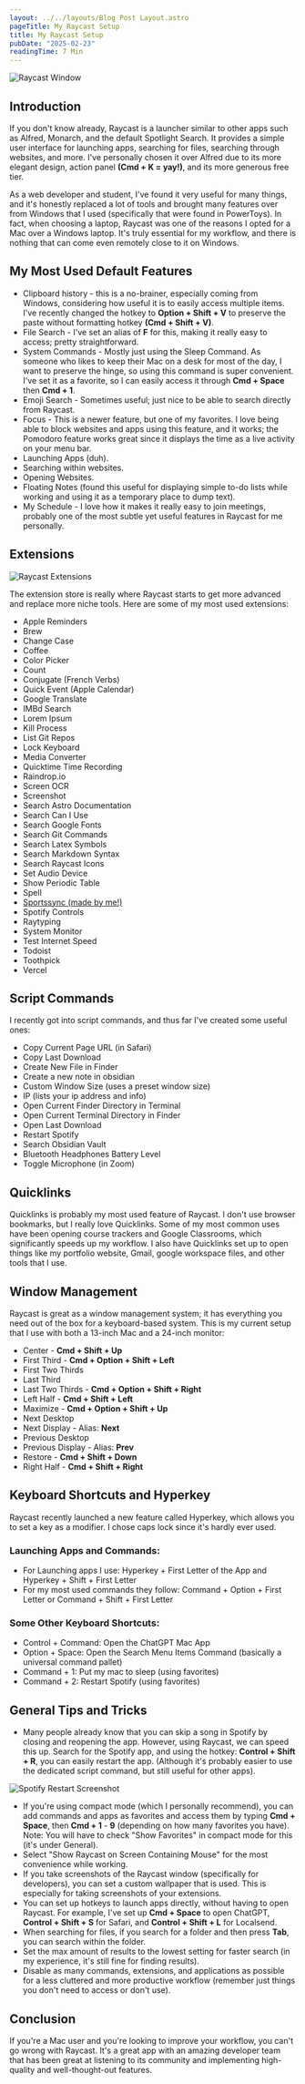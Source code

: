 ```yaml
---
layout: ../../layouts/Blog Post Layout.astro
pageTitle: My Raycast Setup
title: My Raycast Setup
pubDate: "2025-02-23"
readingTime: 7 Min
---
```


<img src="/Raycast 2025-02-23 at 16.33.14.webp" alt="Raycast Window">

## Introduction

If you don't know already, Raycast is a launcher similar to other apps such as Alfred, Monarch, and the default Spotlight Search. It provides a simple user interface for launching apps, searching for files, searching through websites, and more. I've personally chosen it over Alfred due to its more elegant design, action panel <b>(Cmd + K = yay!)</b>, and its more generous free tier.

As a web developer and student, I've found it very useful for many things, and it's honestly replaced a lot of tools and brought many features over from Windows that I used (specifically that were found in PowerToys). In fact, when choosing a laptop, Raycast was one of the reasons I opted for a Mac over a Windows laptop. It's truly essential for my workflow, and there is nothing that can come even remotely close to it on Windows.

## My Most Used Default Features

- Clipboard history - this is a no-brainer, especially coming from Windows, considering how useful it is to easily access multiple items. I've recently changed the hotkey to <b>Option + Shift + V</b> to preserve the paste without formatting hotkey <b>(Cmd + Shift + V)</b>.
- File Search - I've set an alias of <b>F</b> for this, making it really easy to access; pretty straightforward.
- System Commands - Mostly just using the Sleep Command. As someone who likes to keep their Mac on a desk for most of the day, I want to preserve the hinge, so using this command is super convenient. I've set it as a favorite, so I can easily access it through <b>Cmd + Space</b> then <b>Cmd + 1</b>.
- Emoji Search - Sometimes useful; just nice to be able to search directly from Raycast.
- Focus - This is a newer feature, but one of my favorites. I love being able to block websites and apps using this feature, and it works; the Pomodoro feature works great since it displays the time as a live activity on your menu bar.
- Launching Apps (duh).
- Searching within websites.
- Opening Websites.
- Floating Notes (found this useful for displaying simple to-do lists while working and using it as a temporary place to dump text).
- My Schedule - I love how it makes it really easy to join meetings, probably one of the most subtle yet useful features in Raycast for me personally.

## Extensions

<img src="/Raycast Extensions.webp" alt="Raycast Extensions">

The extension store is really where Raycast starts to get more advanced and replace more niche tools. Here are some of my most used extensions:

- Apple Reminders
- Brew
- Change Case
- Coffee
- Color Picker
- Count
- Conjugate (French Verbs)
- Quick Event (Apple Calendar)
- Google Translate
- IMBd Search
- Lorem Ipsum
- Kill Process
- List Git Repos
- Lock Keyboard
- Media Converter
- Quicktime Time Recording
- Raindrop.io
- Screen OCR
- Screenshot
- Search Astro Documentation
- Search Can I Use
- Search Google Fonts
- Search Git Commands
- Search Latex Symbols
- Search Markdown Syntax
- Search Raycast Icons
- Set Audio Device
- Show Periodic Table
- Spell
- <a href="../projects/sportssync" aria-label="Sportssync Project Page" target="_blank">Sportssync (made by me!)</a>
- Spotify Controls
- Raytyping
- System Monitor
- Test Internet Speed
- Todoist
- Toothpick
- Vercel

## Script Commands

I recently got into script commands, and thus far I've created some useful ones:

- Copy Current Page URL (in Safari)
- Copy Last Download
- Create New File in Finder
- Create a new note in obsidian
- Custom Window Size (uses a preset window size)
- IP (lists your ip address and info)
- Open Current Finder Directory in Terminal
- Open Current Terminal Directory in Finder
- Open Last Download
- Restart Spotify
- Search Obsidian Vault
- Bluetooth Headphones Battery Level
- Toggle Microphone (in Zoom)

## Quicklinks

Quicklinks is probably my most used feature of Raycast. I don't use browser bookmarks, but I really love Quicklinks. Some of my most common uses have been opening course trackers and Google Classrooms, which significantly speeds up my workflow. I also have Quicklinks set up to open things like my portfolio website, Gmail, google workspace files, and other tools that I use.

## Window Management

Raycast is great as a window management system; it has everything you need out of the box for a keyboard-based system. This is my current setup that I use with both a 13-inch Mac and a 24-inch monitor:

- Center - <b>Cmd + Shift + Up</b>
- First Third - <b>Cmd + Option + Shift + Left</b>
- First Two Thirds
- Last Third
- Last Two Thirds - <b>Cmd + Option + Shift + Right</b>
- Left Half - <b>Cmd + Shift + Left</b>
- Maximize - <b>Cmd + Option + Shift + Up</b>
- Next Desktop
- Next Display - Alias: <b>Next</b>
- Previous Desktop
- Previous Display - Alias: <b>Prev</b>
- Restore - <b>Cmd + Shift + Down</b>
- Right Half - <b>Cmd + Shift + Right</b>

## Keyboard Shortcuts and Hyperkey

Raycast recently launched a new feature called Hyperkey, which allows you to set a key as a modifier. I chose caps lock since it's hardly ever used.

### Launching Apps and Commands:

- For Launching apps I use: Hyperkey + First Letter of the App and Hyperkey + Shift + First Letter
- For my most used commands they follow: Command + Option + First Letter or Command + Shift + First Letter

### Some Other Keyboard Shortcuts:

- Control + Command: Open the ChatGPT Mac App
- Option + Space: Open the Search Menu Items Command (basically a universal command pallet)
- Command + 1: Put my mac to sleep (using favorites)
- Command + 2: Restart Spotify (using favorites)

## General Tips and Tricks

- Many people already know that you can skip a song in Spotify by closing and reopening the app. However, using Raycast, we can speed this up. Search for the Spotify app, and using the hotkey: <b>Control + Shift + R</b>, you can easily restart the app. (Although it's probably easier to use the dedicated script command, but still useful for other apps).

<img src="/Spotify Restart Screenshot.webp" alt="Spotify Restart Screenshot">

- If you're using compact mode (which I personally recommend), you can add commands and apps as favorites and access them by typing <b>Cmd + Space</b>, then <b>Cmd + 1</b> - <b>9</b> (depending on how many favorites you have). Note: You will have to check "Show Favorites" in compact mode for this (it's under General).
- Select "Show Raycast on Screen Containing Mouse" for the most convenience while working.
- If you take screenshots of the Raycast window (specifically for developers), you can set a custom wallpaper that is used. This is especially for taking screenshots of your extensions.
- You can set up hotkeys to launch apps directly, without having to open Raycast. For example, I've set up <b>Cmd + Space</b> to open ChatGPT, <b>Control + Shift + S</b> for Safari, and <b>Control + Shift + L</b> for Localsend.
- When searching for files, if you search for a folder and then press <b>Tab</b>, you can search within the folder.
- Set the max amount of results to the lowest setting for faster search (in my experience, it's still fine for finding results).
- Disable as many commands, extensions, and applications as possible for a less cluttered and more productive workflow (remember just things you don't need to access or don't use).

## Conclusion

If you're a Mac user and you're looking to improve your workflow, you can't go wrong with Raycast. It's a great app with an amazing developer team that has been great at listening to its community and implementing high-quality and well-thought-out features.
